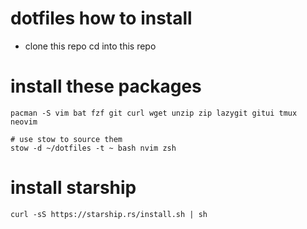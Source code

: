 # dotfiles how to install
- clone this repo cd into this repo
# install these packages
```
pacman -S vim bat fzf git curl wget unzip zip lazygit gitui tmux neovim
```

```
# use stow to source them
stow -d ~/dotfiles -t ~ bash nvim zsh
```

# install starship
```
curl -sS https://starship.rs/install.sh | sh
```

